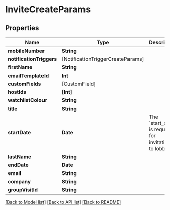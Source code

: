# InviteCreateParams

## Properties
Name | Type | Description | Notes
------------ | ------------- | ------------- | -------------
**mobileNumber** | **String** |  | [optional] 
**notificationTriggers** | [NotificationTriggerCreateParams] |  | [optional] 
**firstName** | **String** |  | 
**emailTemplateId** | **Int** |  | [optional] 
**customFields** | [CustomField] |  | [optional] 
**hostIds** | **[Int]** |  | [optional] 
**watchlistColour** | **String** |  | [optional] 
**title** | **String** |  | [optional] 
**startDate** | **Date** | The &#x60;start_date&#x60; is required for invitations to lobbies | [optional] 
**lastName** | **String** |  | 
**endDate** | **Date** |  | [optional] 
**email** | **String** |  | 
**company** | **String** |  | [optional] 
**groupVisitId** | **String** |  | [optional] 

[[Back to Model list]](../README.md#documentation-for-models) [[Back to API list]](../README.md#documentation-for-api-endpoints) [[Back to README]](../README.md)


